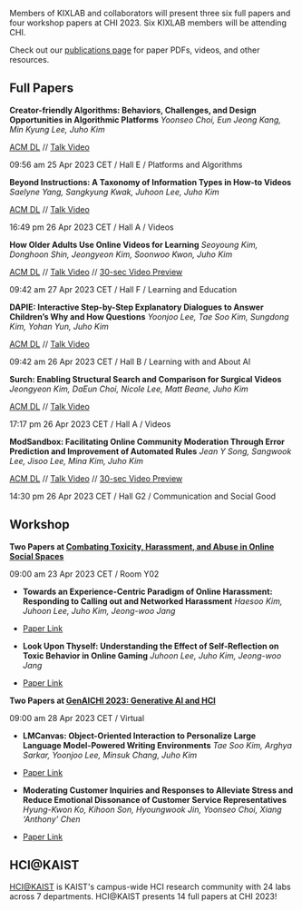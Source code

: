 Members of KIXLAB and collaborators will present three six full papers and four workshop papers at CHI 2023. Six KIXLAB members will be attending CHI.

Check out our [publications page](https://kixlab.org/publications/) for paper PDFs, videos, and other resources.

## Full Papers

**Creator-friendly Algorithms: Behaviors, Challenges, and Design Opportunities in Algorithmic Platforms**
_Yoonseo Choi, Eun Jeong Kang, Min Kyung Lee, Juho Kim_

[ACM DL](https://dl.acm.org/doi/10.1145/3544548.3581386) // [Talk Video](https://www.youtube.com/watch?v=vt_md3-tmOE&ab_channel=ACMSIGCHI)

09:56 am 25 Apr 2023 CET / Hall E / Platforms and Algorithms

**Beyond Instructions: A Taxonomy of Information Types in How-to Videos**
_Saelyne Yang, Sangkyung Kwak, Juhoon Lee, Juho Kim_

[ACM DL](https://dl.acm.org/doi/10.1145/3544548.3581126) // [Talk Video](https://www.youtube.com/watch?v=QS_kuYvu95U&ab_channel=ACMSIGCHI)

16:49 pm 26 Apr 2023 CET / Hall A / Videos

**How Older Adults Use Online Videos for Learning**
_Seoyoung Kim, Donghoon Shin, Jeongyeon Kim, Soonwoo Kwon, Juho Kim_

[ACM DL](https://dl.acm.org/doi/10.1145/3544548.3581369) // [Talk Video](https://www.youtube.com/watch?v=nBdIhI66_vY&ab_channel=ACMSIGCHI) // [30-sec Video Preview](https://www.youtube.com/watch?v=6HuH-DskjiM&ab_channel=ACMSIGCHI)

09:42 am 27 Apr 2023 CET / Hall F / Learning and Education

**DAPIE: Interactive Step-by-Step Explanatory Dialogues to Answer Children’s Why and How Questions**
_Yoonjoo Lee, Tae Soo Kim, Sungdong Kim, Yohan Yun, Juho Kim_

[ACM DL](https://dl.acm.org/doi/10.1145/3544548.3580671) // [Talk Video](https://www.youtube.com/watch?v=L5HAVSJr0PM&ab_channel=ACMSIGCHI)

09:42 am 26 Apr 2023 CET / Hall B / Learning with and About AI

**Surch: Enabling Structural Search and Comparison for Surgical Videos**
_Jeongyeon Kim, DaEun Choi, Nicole Lee, Matt Beane, Juho Kim_

[ACM DL](https://dl.acm.org/doi/10.1145/3544548.3580772) // [Talk Video](https://www.youtube.com/watch?v=MytpKigbYNU&ab_channel=ACMSIGCHI)

17:17 pm 26 Apr 2023 CET / Hall A / Videos

**ModSandbox: Facilitating Online Community Moderation Through Error Prediction and Improvement of Automated Rules**
_Jean Y Song, Sangwook Lee, Jisoo Lee, Mina Kim, Juho Kim_

[ACM DL](https://dl.acm.org/doi/10.1145/3544548.3581057) // [Talk Video](https://www.youtube.com/watch?v=Rpyg06tMp1A&ab_channel=ACMSIGCHI) // [30-sec Video Preview](https://www.youtube.com/watch?v=Ob_TvL9ZkeA&ab_channel=ACMSIGCHI)

14:30 pm 26 Apr 2023 CET / Hall G2 / Communication and Social Good

## Workshop

**Two Papers at [Combating Toxicity, Harassment, and Abuse in Online Social Spaces](https://combatingonlinetoxicity.sites.uu.nl/)**

09:00 am 23 Apr 2023 CET / Room Y02

- **Towards an Experience-Centric Paradigm of Online Harassment: Responding to Calling out and Networked Harassment**
  _Haesoo Kim, Juhoon Lee, Juho Kim, Jeong-woo Jang_

- [Paper Link](https://kixlab.github.io/website-files/2023/chi2023-workshop-callout-paper.pdf)

- **Look Upon Thyself: Understanding the Effect of Self-Reflection on Toxic Behavior in Online Gaming**
  _Juhoon Lee, Juho Kim, Jeong-woo Jang_

- [Paper Link](https://kixlab.github.io/website-files/2023/chi2023-workshop-toxicity-paper.pdf)

**Two Papers at [GenAICHI 2023: Generative AI and HCI](https://generativeaiandhci.github.io/)**

09:00 am 28 Apr 2023 CET / Virtual

- **LMCanvas: Object-Oriented Interaction to Personalize Large Language Model-Powered Writing Environments**
  _Tae Soo Kim, Arghya Sarkar, Yoonjoo Lee, Minsuk Chang, Juho Kim_

- [Paper Link](https://kixlab.github.io/website-files/2023/chi2023-workshop-lmcanvas-paper.pdf)

- **Moderating Customer Inquiries and Responses to Alleviate Stress and Reduce Emotional Dissonance of Customer Service Representatives**
  _Hyung-Kwon Ko, Kihoon Son, Hyoungwook Jin, Yoonseo Choi, Xiang ‘Anthony’ Chen_

- [Paper Link](https://kixlab.github.io/website-files/2023/chi2023-workshop-customer-paper.pdf)

## HCI@KAIST

[HCI@KAIST](https://hci.kaist.ac.kr/) is KAIST's campus-wide HCI research community with 24 labs across 7 departments. HCI@KAIST presents 14 full papers at CHI 2023!
